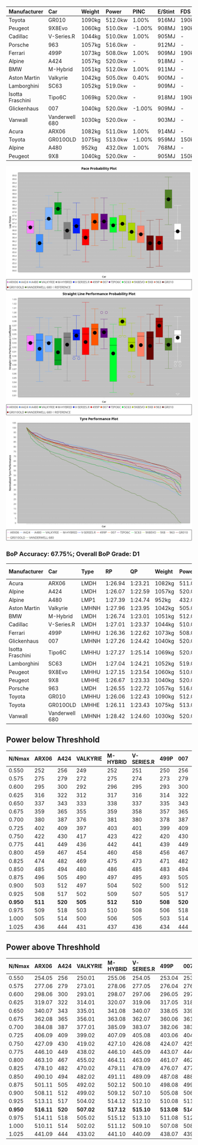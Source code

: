 | Manufacturer     | Car            | Weight | Power   | PINC    | E/Stint | FDS     |
|:-|:-|:-|:-|:-|:-|:-|
| Toyota           | GR010          | 1090kg | 512.0kw | 1.00%   | 916MJ   | 190kph  |
| Peugeot          | 9X8Evo         | 1060kg | 510.0kw | -1.00%  | 908MJ   | 190kph  |
| Cadillac         | V-Series.R     | 1044kg | 510.0kw | 1.00%   | 905MJ   |    -    |
| Porsche          | 963            | 1057kg | 516.0kw |    -    | 912MJ   |    -    |
| Ferrari          | 499P           | 1073kg | 508.0kw | 1.00%   | 909MJ   | 190kph  |
| Alpine           | A424           | 1057kg | 520.0kw |    -    | 918MJ   |    -    |
| BMW              | M-Hybrid       | 1051kg | 512.0kw | 1.00%   | 911MJ   |    -    |
| Aston Martin     | Valkyrie       | 1042kg | 505.0kw | 0.40%   | 900MJ   |    -    |
| Lamborghini      | SC63           | 1052kg | 519.0kw |    -    | 909MJ   |    -    |
| Isotta Fraschini | Tipo6C         | 1069kg | 520.0kw |    -    | 918MJ   | 190kph  |
| Glickenhaus      | 007            | 1040kg | 520.0kw | -1.00%  | 909MJ   |    -    |
| Vanwall          | Vanderwell 680 | 1030kg | 520.0kw |    -    | 903MJ   |    -    |
| Acura            | ARX06          | 1082kg | 511.0kw | 1.00%   | 914MJ   |    -    |
| Toyota           | GR010OLD       | 1075kg | 513.0kw | -1.00%  | 959MJ   | 150kph  |
| Alpine           | A480           | 952kg  | 432.0kw | 1.00%   | 768MJ   |    -    |
| Peugeot          | 9X8            | 1040kg | 520.0kw |    -    | 905MJ   | 150kph  |

![PACECHART](./IMG/ACOMETHOD.png)
![STRAIGHTLINEPERFORMANCECHART](./IMG/ACOMETHOD_sp.png)
![TYREPERFORMANCECHART](./IMG/ACOMETHOD_tw.png)

### BoP Accuracy: 67.75%; Overall BoP Grade: D1
| Manufacturer     | Car            | Type  | RP      | QP      | Weight | Power¹  | Threshhold | PINC    | Power²   | E/Stint | AVG Vmax  | FDS     | RDLC | L/Stint | BOP-Grade | Model Accuracy | Model Points | Match% | SimDiff |
|:-|:-|:-|:-|:-|:-|:-|:-|:-|:-|:-|:-|:-|:-|:-|:-|:-|:-|:-|:-|
| Acura            | ARX06          | LMDH  | 1:26.94 | 1:23.21 | 1082kg | 511.0kw | 210.0kph   | 1.00%   | 516.10kw |  914MJ  | 270.29kph |    -    | 0.98 | 43      | +B2       | 100.00%        | 996          | 83.75% | #       |
| Alpine           | A424           | LMDH  | 1:26.07 | 1:22.59 | 1057kg | 520.0kw | 210.0kph   |    -    | 520.00kw |  918MJ  | 269.99kph |    -    | 1.02 | 43      | -Ω1       | 96.10%         | 2390         | 48.11% | #       |
| Alpine           | A480           | LMP1  | 1:27.39 | 1:24.74 |  952kg | 432.0kw | 210.0kph   | 1.00%   | 436.30kw |  768MJ  | 269.92kph |    -    | 0.98 | 40      | +B1       | 95.62%         | 1701         | 86.09% | #       |
| Aston Martin     | Valkyrie       | LMHNH | 1:27.96 | 1:23.95 | 1042kg | 505.0kw | 210.0kph   | 0.40%   | 507.00kw |  900MJ  | 268.21kph |    -    | 1.03 | 43      | +Ω1       | 100.00%        | 466          | 20.08% | #       |
| BMW              | M-Hybrid       | LMDH  | 1:26.74 | 1:23.01 | 1051kg | 512.0kw | 210.0kph   | 1.00%   | 517.10kw |  911MJ  | 271.25kph |    -    | 1.02 | 43      | -B1       | 100.00%        | 3339         | 87.67% | #       |
| Cadillac         | V-Series.R     | LMDH  | 1:27.01 | 1:23.37 | 1044kg | 510.0kw | 210.0kph   | 1.00%   | 515.10kw |  905MJ  | 273.08kph |    -    | 1.02 | 43      | ~A1       | 99.56%         | 5841         | 95.74% | #       |
| Ferrari          | 499P           | LMHHU | 1:26.36 | 1:22.62 | 1073kg | 508.0kw | 210.0kph   | 1.00%   | 513.10kw |  909MJ  | 270.73kph | 190kph  | 1.03 | 43      | -D1       | 99.57%         | 7417         | 65.56% | #       |
| Glickenhaus      | 007            | LMHNH | 1:27.26 | 1:24.42 | 1040kg | 520.0kw | 210.0kph   | -1.00%  | 514.80kw |  909MJ  | 275.78kph |    -    | 0.96 | 43      | +C1       | 93.90%         | 2170         | 78.41% | #       |
| Isotta Fraschini | Tipo6C         | LMHHU | 1:27.27 | 1:25.14 | 1069kg | 520.0kw | 210.0kph   |    -    | 520.00kw |  918MJ  | 272.06kph | 190kph  | 1.05 | 43      | +D2       | 100.00%        | 132          | 61.65% | #       |
| Lamborghini      | SC63           | LMDH  | 1:27.04 | 1:24.21 | 1052kg | 519.0kw | 210.0kph   |    -    | 519.00kw |  909MJ  | 268.55kph |    -    | 1.06 | 43      | ~A1       | 100.00%        | 784          | 97.34% | #       |
| Peugeot          | 9X8Evo         | LMHHU | 1:27.15 | 1:23.54 | 1060kg | 510.0kw | 210.0kph   | -1.00%  | 504.90kw |  908MJ  | 277.04kph | 190kph  | 1.00 | 43      | +C1       | 100.00%        | 1891         | 78.48% | #       |
| Peugeot          | 9X8            | LMHHE | 1:26.67 | 1:23.33 | 1040kg | 520.0kw | 210.0kph   |    -    | 520.00kw |  905MJ  | 270.32kph | 150kph  | 1.04 | 43      | -B1       | 99.96%         | 4579         | 86.01% | #       |
| Porsche          | 963            | LMDH  | 1:26.55 | 1:22.72 | 1057kg | 516.0kw | 210.0kph   |    -    | 516.00kw |  912MJ  | 270.86kph |    -    | 1.01 | 43      | -C1       | 98.39%         | 16118        | 78.61% | #       |
| Toyota           | GR010          | LMHHU | 1:26.06 | 1:22.43 | 1090kg | 512.0kw | 210.0kph   | 1.00%   | 517.10kw |  916MJ  | 269.05kph | 190kph  | 1.02 | 43      | -Ω1       | 99.90%         | 5196         | 46.68% | #       |
| Toyota           | GR010OLD       | LMHHE | 1:26.11 | 1:23.43 | 1075kg | 513.0kw | 210.0kph   | -1.00%  | 507.90kw |  959MJ  | 275.79kph | 150kph  | 1.02 | 43      | -E2       | 97.31%         | 905          | 50.49% | #       |
| Vanwall          | Vanderwell 680 | LMHNH | 1:28.42 | 1:24.60 | 1030kg | 520.0kw | 210.0kph   |    -    | 520.00kw |  903MJ  | 272.62kph |    -    | 1.02 | 43      | +Ω1       | 98.91%         | 543          | 19.36% | #       |

## Power below Threshhold
| N/Nmax    | ARX06   | A424    | VALKYRIE | M-HYBRID | V-SERIES.R | 499P    | 007     | TIPO6C  | SC63    | 9X8EVO  | 9X8     | 963     | GR010   | GR010OLD | VANDERWELL 680 | ​     | RPM      | A480       |
|:-|:-|:-|:-|:-|:-|:-|:-|:-|:-|:-|:-|:-|:-|:-|:-|:-|:-|:-|
|  0.550    |  252    |  256    |  249     |  252     |  251       |  250    |  256    |  256    |  256    |  251    |  256    |  254    |  252    |  253     |  256           |  ​    |   --     |   -        |
|  0.575    |  275    |  279    |  272     |  275     |  274       |  273    |  279    |  279    |  279    |  274    |  279    |  277    |  275    |  276     |  279           |  ​    |   --     |   -        |
|  0.600    |  295    |  300    |  292     |  296     |  295       |  293    |  300    |  300    |  299    |  295    |  300    |  298    |  296    |  296     |  300           |  ​    |   --     |   -        |
|  0.625    |  316    |  322    |  312     |  317     |  316       |  314    |  322    |  322    |  321    |  316    |  322    |  319    |  317    |  317     |  322           |  ​    |   --     |   -        |
|  0.650    |  337    |  343    |  333     |  338     |  337       |  335    |  343    |  343    |  342    |  337    |  343    |  340    |  338    |  338     |  343           |  ​    |   --     |   -        |
|  0.675    |  359    |  365    |  355     |  359     |  358       |  357    |  365    |  365    |  364    |  358    |  365    |  362    |  359    |  360     |  365           |  ​    |   --     |   -        |
|  0.700    |  380    |  387    |  376     |  381     |  380       |  378    |  387    |  387    |  386    |  380    |  387    |  384    |  381    |  382     |  387           |  ​    |   --     |   -        |
|  0.725    |  402    |  409    |  397     |  403     |  401       |  399    |  409    |  409    |  408    |  401    |  409    |  406    |  403    |  403     |  409           |  ​    |   --     |   -        |
|  0.750    |  422    |  430    |  417     |  423     |  422       |  420    |  430    |  430    |  429    |  422    |  430    |  427    |  423    |  424     |  430           |  ​    |   --     |   -        |
|  0.775    |  441    |  449    |  436     |  442     |  441       |  439    |  449    |  449    |  448    |  441    |  449    |  446    |  442    |  443     |  449           |  ​    |  5000    |  -3386005  |
|  0.800    |  459    |  467    |  454     |  460     |  458       |  456    |  467    |  467    |  466    |  458    |  467    |  463    |  460    |  461     |  467           |  ​    |  5500    |  -3687783  |
|  0.825    |  474    |  482    |  469     |  475     |  473       |  471    |  482    |  482    |  481    |  473    |  482    |  478    |  475    |  476     |  482           |  ​    |  5999    |  -4004324  |
|  0.850    |  485    |  494    |  480     |  486     |  485       |  483    |  494    |  494    |  493    |  485    |  494    |  490    |  486    |  487     |  494           |  ​    |  6499    |  -4335628  |
|  0.875    |  496    |  505    |  490     |  497     |  495       |  493    |  505    |  505    |  504    |  495    |  505    |  501    |  497    |  498     |  505           |  ​    |  7000    |  -4681695  |
|  0.900    |  503    |  512    |  497     |  504     |  502       |  500    |  512    |  512    |  511    |  502    |  512    |  508    |  504    |  505     |  512           |  ​    |  7500    |  -5042525  |
|  0.925    |  508    |  517    |  502     |  509     |  507       |  505    |  517    |  517    |  516    |  507    |  517    |  513    |  509    |  510     |  517           |  ​    |  8000    |  429       |
| **0.950** | **511** | **520** | **505**  | **512**  | **510**    | **508** | **520** | **520** | **519** | **510** | **520** | **516** | **512** | **513**  | **520**        | **​** | **8499** | **432**    |
|  0.975    |  509    |  518    |  503     |  510     |  508       |  506    |  518    |  518    |  517    |  508    |  518    |  514    |  510    |  511     |  518           |  ​    |  9000    |  216       |
|  1.000    |  505    |  514    |  500     |  506     |  505       |  503    |  514    |  514    |  513    |  505    |  514    |  510    |  506    |  507     |  514           |  ​    |   --     |   -        |
|  1.025    |  436    |  444    |  431     |  437     |  436       |  434    |  444    |  444    |  443    |  436    |  444    |  441    |  437    |  438     |  444           |  ​    |   --     |   -        |

## Power above Threshhold
| N/Nmax    | ARX06      | A424    | VALKYRIE   | M-HYBRID   | V-SERIES.R | 499P       | 007        | TIPO6C  | SC63    | 9X8EVO     | 9X8     | 963     | GR010      | GR010OLD   | VANDERWELL 680 | ​     | RPM      | A480            |
|:-|:-|:-|:-|:-|:-|:-|:-|:-|:-|:-|:-|:-|:-|:-|:-|:-|:-|:-|
|  0.550    |  254.05    |  256    |  250.01    |  255.06    |  254.05    |  253.04    |  253.39    |  256    |  256    |  248.44    |  256    |  254    |  255.06    |  250.43    |  256           |  ​    |   --     |  0.00           |
|  0.575    |  277.06    |  279    |  273.01    |  278.06    |  277.05    |  276.04    |  276.43    |  279    |  279    |  271.48    |  279    |  277    |  278.06    |  273.47    |  279           |  ​    |   --     |  0.00           |
|  0.600    |  298.06    |  300    |  293.01    |  298.07    |  297.06    |  296.05    |  297.46    |  300    |  299    |  291.52    |  300    |  298    |  298.07    |  293.50    |  300           |  ​    |   --     |  0.00           |
|  0.625    |  319.07    |  322    |  314.01    |  320.07    |  319.06    |  317.05    |  318.49    |  322    |  321    |  312.56    |  322    |  319    |  320.07    |  314.54    |  322           |  ​    |   --     |  0.00           |
|  0.650    |  340.07    |  343    |  335.01    |  341.08    |  340.07    |  338.05    |  339.53    |  343    |  342    |  333.59    |  343    |  340    |  341.08    |  335.57    |  343           |  ​    |   --     |  0.00           |
|  0.675    |  362.08    |  365    |  356.01    |  363.08    |  362.07    |  360.06    |  361.56    |  365    |  364    |  354.63    |  365    |  362    |  363.08    |  356.61    |  365           |  ​    |   --     |  0.00           |
|  0.700    |  384.08    |  387    |  377.01    |  385.09    |  383.07    |  382.06    |  383.60    |  387    |  386    |  375.67    |  387    |  384    |  385.09    |  377.65    |  387           |  ​    |   --     |  0.00           |
|  0.725    |  406.09    |  409    |  399.02    |  407.09    |  405.08    |  403.06    |  404.63    |  409    |  408    |  396.71    |  409    |  406    |  407.09    |  399.68    |  409           |  ​    |   --     |  0.00           |
|  0.750    |  427.09    |  430    |  419.02    |  427.10    |  426.08    |  424.07    |  425.66    |  430    |  429    |  416.74    |  430    |  427    |  427.10    |  419.72    |  430           |  ​    |   --     |  0.00           |
|  0.775    |  446.10    |  449    |  438.02    |  446.10    |  445.09    |  443.07    |  444.69    |  449    |  448    |  435.78    |  449    |  446    |  446.10    |  438.75    |  449           |  ​    |  5000    |  -3,422,374.99  |
|  0.800    |  463.10    |  467    |  455.02    |  464.11    |  463.09    |  461.07    |  462.72    |  467    |  466    |  453.81    |  467    |  463    |  464.11    |  455.78    |  467           |  ​    |  5500    |  -3,727,394.70  |
|  0.825    |  478.10    |  482    |  470.02    |  479.11    |  478.09    |  476.07    |  477.74    |  482    |  481    |  468.84    |  482    |  478    |  479.11    |  470.81    |  482           |  ​    |  5999    |  -4,047,335.34  |
|  0.850    |  490.10    |  494    |  482.02    |  491.11    |  489.09    |  487.08    |  488.76    |  494    |  493    |  479.86    |  494    |  490    |  491.11    |  482.83    |  494           |  ​    |  6499    |  -4,382,198.93  |
|  0.875    |  501.11    |  505    |  492.02    |  502.12    |  500.10    |  498.08    |  499.78    |  505    |  504    |  489.87    |  505    |  501    |  502.12    |  492.84    |  505           |  ​    |  7000    |  -4,731,982.47  |
|  0.900    |  508.11    |  512    |  499.02    |  509.12    |  507.10    |  505.08    |  506.79    |  512    |  511    |  496.89    |  512    |  508    |  509.12    |  499.86    |  512           |  ​    |  7500    |  -5,096,688.95  |
|  0.925    |  513.11    |  517    |  504.02    |  514.12    |  512.10    |  510.08    |  511.80    |  517    |  516    |  501.89    |  517    |  513    |  514.12    |  504.86    |  517           |  ​    |  8000    |  433.32         |
| **0.950** | **516.11** | **520** | **507.02** | **517.12** | **515.10** | **513.08** | **514.80** | **520** | **519** | **504.90** | **520** | **516** | **517.12** | **507.87** | **520**        | **​** | **8499** | **436.32**      |
|  0.975    |  514.11    |  518    |  505.02    |  515.12    |  513.10    |  511.08    |  512.80    |  518    |  517    |  502.90    |  518    |  514    |  515.12    |  505.87    |  518           |  ​    |  9000    |  218.16         |
|  1.000    |  510.11    |  514    |  502.02    |  511.12    |  509.10    |  507.08    |  508.79    |  514    |  513    |  499.89    |  514    |  510    |  511.12    |  502.86    |  514           |  ​    |   --     |  0.00           |
|  1.025    |  441.09    |  444    |  433.02    |  441.10    |  440.09    |  438.07    |  439.68    |  444    |  443    |  430.77    |  444    |  441    |  441.10    |  433.74    |  444           |  ​    |   --     |  0.00           |
